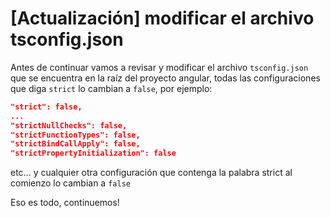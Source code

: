 # [Actualización] modificar el archivo tsconfig.json

Antes de continuar vamos a revisar y modificar el archivo ```tsconfig.json``` que se encuentra en la raíz del proyecto angular, todas las configuraciones que diga `strict` lo cambian a `false`, por ejemplo:

```json
"strict": false,
...
"strictNullChecks": false,
"strictFunctionTypes": false,
"strictBindCallApply": false,
"strictPropertyInitialization": false 
```

etc... y cualquier otra configuración que contenga la palabra strict al comienzo lo cambian a ``false``

Eso es todo, continuemos!
